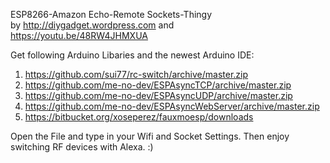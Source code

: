 ESP8266-Amazon Echo-Remote Sockets-Thingy  
by http://diygadget.wordpress.com and      
https://youtu.be/48RW4JHMXUA               

Get following Arduino Libaries and the newest Arduino IDE:
 
1. https://github.com/sui77/rc-switch/archive/master.zip
2. https://github.com/me-no-dev/ESPAsyncTCP/archive/master.zip
3. https://github.com/me-no-dev/ESPAsyncUDP/archive/master.zip
4. https://github.com/me-no-dev/ESPAsyncWebServer/archive/master.zip
5. https://bitbucket.org/xoseperez/fauxmoesp/downloads

Open the File and type in your Wifi and Socket Settings. Then enjoy switching RF devices with Alexa. :)
